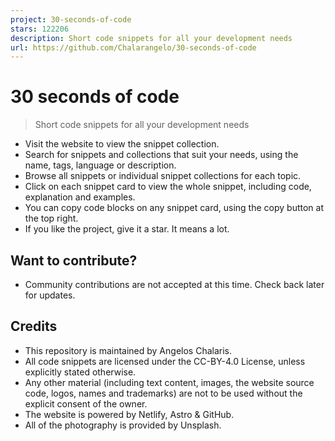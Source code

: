 ```yaml
---
project: 30-seconds-of-code
stars: 122206
description: Short code snippets for all your development needs
url: https://github.com/Chalarangelo/30-seconds-of-code
---
```


30 seconds of code
==================

> Short code snippets for all your development needs

-   Visit the website to view the snippet collection.
-   Search for snippets and collections that suit your needs, using the name, tags, language or description.
-   Browse all snippets or individual snippet collections for each topic.
-   Click on each snippet card to view the whole snippet, including code, explanation and examples.
-   You can copy code blocks on any snippet card, using the copy button at the top right.
-   If you like the project, give it a star. It means a lot.

Want to contribute?
-------------------

-   Community contributions are not accepted at this time. Check back later for updates.

Credits
-------

-   This repository is maintained by Angelos Chalaris.
-   All code snippets are licensed under the CC-BY-4.0 License, unless explicitly stated otherwise.
-   Any other material (including text content, images, the website source code, logos, names and trademarks) are not to be used without the explicit consent of the owner.
-   The website is powered by Netlify, Astro & GitHub.
-   All of the photography is provided by Unsplash.

